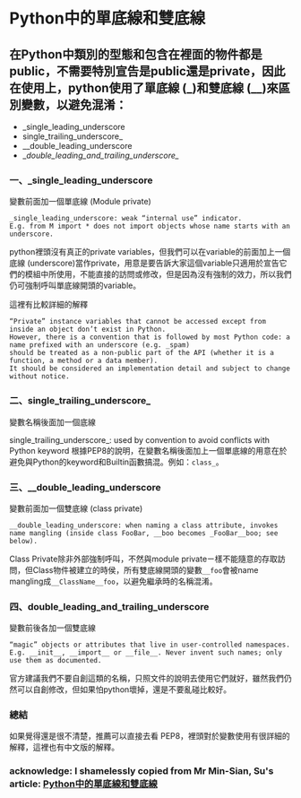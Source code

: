 # Python中的單底線和雙底線
## 在Python中類別的型態和包含在裡面的物件都是public，不需要特別宣告是public還是private，因此在使用上，python使用了單底線 (_)和雙底線 (__)來區別變數，以避免混淆：

- _single_leading_underscore
- single_trailing_underscore_
- __double_leading_underscore
- \__double_leading_and_trailing_underscore\__
### 一、_single_leading_underscore
變數前面加一個單底線 (Module private)

```
_single_leading_underscore: weak “internal use” indicator. 
E.g. from M import * does not import objects whose name starts with an underscore.
```
python裡頭沒有真正的private variables，但我們可以在variable的前面加上一個底線 (underscore)當作private，用意是要告訴大家這個variable只適用於宣告它們的模組中所使用，不能直接的訪問或修改，但是因為沒有強制的效力，所以我們仍可強制呼叫單底線開頭的variable。

這裡有比較詳細的解釋

```
“Private” instance variables that cannot be accessed except from inside an object don’t exist in Python. 
However, there is a convention that is followed by most Python code: a name prefixed with an underscore (e.g. _spam) 
should be treated as a non-public part of the API (whether it is a function, a method or a data member). 
It should be considered an implementation detail and subject to change without notice.
```

### 二、single_trailing_underscore_
變數名稱後面加一個底線

single_trailing_underscore_: used by convention to avoid conflicts with Python keyword
根據PEP8的說明，在變數名稱後面加上一個單底線的用意在於避免與Python的keyword和Builtin函數搞混。例如：```class_```。

### 三、__double_leading_underscore
變數前面加一個雙底線 (class private)

```
__double_leading_underscore: when naming a class attribute, invokes name mangling (inside class FooBar, __boo becomes _FooBar__boo; see below).
```
Class Private除非外部強制呼叫，不然與module privateㄧ樣不能隨意的存取訪問，但Class物件被建立的時侯，所有雙底線開頭的變數```__foo```會被name mangling成```__ClassName__foo```，以避免繼承時的名稱混淆。

### 四、__double_leading_and_trailing_underscore__
變數前後各加一個雙底線

```
“magic” objects or attributes that live in user-controlled namespaces. 
E.g. __init__, __import__ or __file__. Never invent such names; only use them as documented.
```
官方建議我們不要自創這類的名稱，只照文件的說明去使用它們就好，雖然我們仍然可以自創修改，但如果怕python壞掉，還是不要亂碰比較好。

### 總結
如果覺得還是很不清楚，推薦可以直接去看 PEP8，裡頭對於變數使用有很詳細的解釋，這裡也有中文版的解釋。



### acknowledge: I shamelessly copied from Mr Min-Sian, Su's article: [Python中的單底線和雙底線](https://medium.com/siansiansu/%E5%9C%A8python%E4%B8%AD%E9%A1%9E%E5%88%A5%E7%9A%84%E5%9E%8B%E6%85%8B%E5%92%8C%E5%8C%85%E5%90%AB%E5%9C%A8%E8%A3%A1%E9%9D%A2%E7%9A%84%E7%89%A9%E4%BB%B6%E9%83%BD%E6%98%AFpublic-%E4%B8%8D%E9%9C%80%E8%A6%81%E7%89%B9%E5%88%A5%E5%AE%A3%E5%91%8A%E6%98%AFpublic%E9%82%84%E6%98%AFprivate-%E5%9B%A0%E6%AD%A4%E5%9C%A8%E4%BD%BF%E7%94%A8%E4%B8%8A-python%E4%BD%BF%E7%94%A8%E4%BA%86%E5%96%AE%E5%BA%95%E7%B7%9A-%E5%92%8C%E9%9B%99%E5%BA%95%E7%B7%9A-%E4%BE%86%E5%8D%80%E5%88%A5%E8%AE%8A%E6%95%B8-%E4%BB%A5%E9%81%BF%E5%85%8D%E6%B7%B7%E6%B7%86-8c9b339af560)
